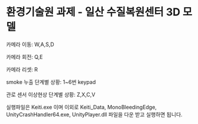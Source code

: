 # 환경기술원 과제 - 일산 수질복원센터 3D 모델

카메라 이동: W,A,S,D   

카메라 회전: Q,E   

카메라 리셋: R   

smoke 누출 단계별 상황: 1~6번 keypad   

관로 센서 이상현상 단계별 상황: Z,X,C,V   

실행파일은 Keiti.exe 이며 이외로 Keiti_Data, MonoBleedingEdge, UnityCrashHandler64.exe, UnityPlayer.dll 파일을 다운 받고 실행하면 됩니다.
